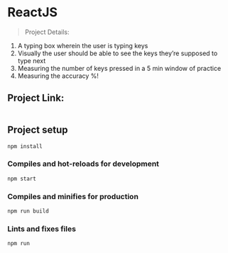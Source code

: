 # ReactJS


> Project Details:
1) A typing box wherein the user is typing keys
2) Visually the user should be able to see the keys they’re supposed to type next
3) Measuring the number of keys pressed in a 5 min window of practice
4) Measuring the accuracy %!

## Project Link:
```

```

## Project setup
```
npm install
```

### Compiles and hot-reloads for development
```
npm start
```

### Compiles and minifies for production
```
npm run build
```

### Lints and fixes files
```
npm run
```
